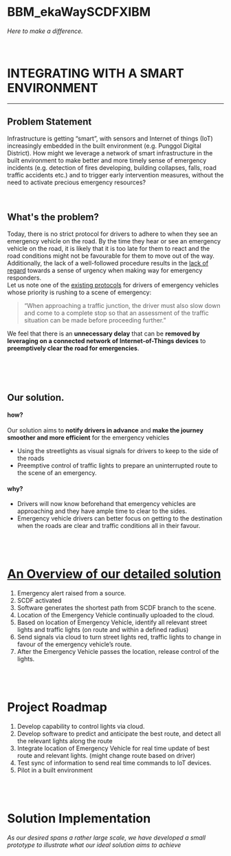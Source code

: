# BBM_ekaWaySCDFXIBM
_Here to make a difference._  
&nbsp;    
&nbsp;  


# INTEGRATING WITH A SMART ENVIRONMENT
--------------------------------------------------------------------------------------------------------------------------------  
## Problem Statement 
Infrastructure is getting “smart”, with sensors and Internet of things (IoT) increasingly embedded in the built environment (e.g. Punggol Digital District). How might we leverage a network of smart
infrastructure in the built environment to make better and more timely sense of emergency
incidents (e.g. detection of fires developing, building collapses, falls, road traffic accidents etc.) and
to trigger early intervention measures, without the need to activate precious emergency resources?
  
&nbsp;  
## What's the problem?
Today, there is no strict protocol for drivers to adhere to when they see an emergency vehicle on the road. By the time they hear or see an emergency vehicle on the road, it is likely that it is too late for them to react and the road conditions might not be favourable for them to move out of the way. Additionally, the lack of a well-followed procedure results in the [lack of regard](https://www.straitstimes.com/forum/letters-in-print/motorists-continue-to-impede-emergency-vehicles) towards a sense of urgency when making way for emergency responders.  
Let us note one of the [existing protocols](https://www.todayonline.com/singapore/more-emergency-vehicles-allowed-beat-red-lights-faster-response-scdf) for drivers of emergency vehicles whose priority is rushing to a scene of emergency:
> “When approaching a traffic junction, the driver must also slow down and come to a complete stop so that an assessment of the traffic situation can be made before proceeding further.”  
  
We feel that there is an **unnecessary delay** that can be **removed by leveraging on a connected network of Internet-of-Things devices** to **preemptively clear the road for emergencies**.
  
   
&nbsp;   
&nbsp;   
&nbsp;  
   
## Our solution.
#### how?
Our solution aims to **notify drivers in advance** and **make the journey smoother and more efficient** for the emergency vehicles  
* Using the streetlights as visual signals for drivers to keep to the side of the roads
* Preemptive control of traffic lights to prepare an uninterrupted route to the scene of an emergency.

#### why?
* Drivers will now know beforehand that emergency vehicles are approaching and they have ample time to clear to the sides.
* Emergency vehicle drivers can better focus on getting to the destination when the roads are clear and traffic conditions all in their favour.

&nbsp;  
&nbsp;  


# [An Overview of our detailed solution](detailed_desc.md)
1. Emergency alert raised from a source.
1. SCDF activated
1. Software generates the shortest path from SCDF branch to the scene.
1. Location of the Emergency Vehicle continually uploaded to the cloud.
1. Based on location of Emergency Vehicle, identify all relevant street lights and traffic lights (on route and within a defined radius)
1. Send signals via cloud to turn street lights red, traffic lights to change in favour of the emergency vehicle’s route.
1. After the Emergency Vehicle passes the location, release control of the lights.

&nbsp;  
&nbsp;  

# Project Roadmap
1. Develop capability to control lights via cloud.
1. Develop software to predict and anticipate the best route, and detect all the relevant lights along the route
1. Integrate location of Emergency Vehicle for real time update of best route and relevant lights. (might change route based on driver)
1. Test sync of information to send real time commands to IoT devices.
1. Pilot in a built environment

&nbsp;  
&nbsp;  

# Solution Implementation
_As our desired spans a rather large scale, we have developed a small prototype to illustrate what our ideal solution aims to achieve_  
